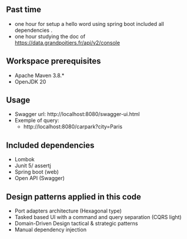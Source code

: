 ## Past time

- one hour for setup a hello word using spring boot included all dependencies .
- one hour studying the doc of https://data.grandpoitiers.fr/api/v2/console

## Workspace prerequisites

- Apache Maven 3.8.*
- OpenJDK 20

## Usage

- Swagger url: http://localhost:8080/swagger-ui.html
- Exemple of query: 
  - http://localhost:8080/carpark?city=Paris

## Included dependencies

- Lombok
- Junit 5/ assertj
- Spring boot (web)
- Open API (Swagger)

## Design patterns applied in this code

- Port adapters architecture (Hexagonal type)
- Tasked based UI with a command and query separation (CQRS light)
- Domain-Driven Design tactical & strategic patterns 
- Manual dependency injection 




